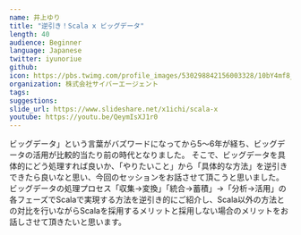 ```yaml
---
name: 井上ゆり
title: "逆引き！Scala x ビッグデータ"
length: 40
audience: Beginner
language: Japanese
twitter: iyunoriue
github:
icon: https://pbs.twimg.com/profile_images/530298842156003328/10bY4mf8_400x400.png
organization: 株式会社サイバーエージェント
tags:
suggestions:
slide_url: https://www.slideshare.net/x1ichi/scala-x
youtube: https://youtu.be/QeymIsXJ1r0
---
```


ビッグデータ」という言葉がバズワードになってから5〜6年が経ち、ビッグデータの活用が比較的当たり前の時代となりました。 そこで、ビッグデータを具体的にどう処理すれば良いか、「やりたいこと」から「具体的な方法」を逆引きできたら良いなと思い、今回のセッションをお話させて頂こうと思いました。 ビッグデータの処理プロセス「収集→変換」「統合→蓄積」→「分析→活用」の各フェーズでScalaで実現する方法を逆引き的にご紹介し、Scala以外の方法との対比を行いながらScalaを採用するメリットと採用しない場合のメリットをお話しさせて頂きたいと思います。
